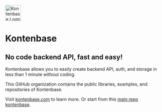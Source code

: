<a href="https://kontenbase.com" target="_blank">
  <img src="https://user-images.githubusercontent.com/2161622/148682295-02674a97-62b0-41cc-90f0-793ef7065689.png" alt="Kontenbase Logo" height="50" />
</a>

<h1>Kontenbase</h1>

<h2>No code backend API, fast and easy!</h2>

Kontenbase allows you to easily create backend API, auth, and storage in less than 1 minute without coding.

This GitHub organization contains the public libraries, examples, and repositories of Kontenbase.

Visit [kontenbase.com](https://kontenbase.com) to learn more. Or start from this [main repo kontenbase](https://github.com/kontenbase/kontenbase).
